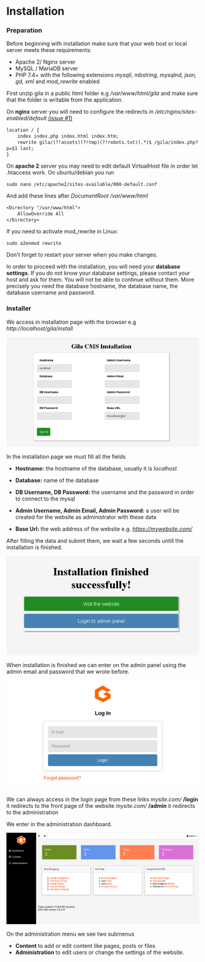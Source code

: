 
# Installation

### Preparation

Before beginning with installation make sure that your web host or local server meets these requirements:

- Apache 2/ Nginx server
- MySQL / MariaDB server
- PHP 7.4+ with the following extensions *mysqli, mbstring, mysqlnd, json, gd, xml* and *mod_rewrite* enabled


First unzip gila in a public html folder e.g */var/www/html/gila* and make sure that the folder is writable from the application.

On **nginx** server you will need to configure the redirects in */etc/nginx/sites-enabled/default* [(issue #1)](https://github.com/GilaCMS/gila/issues/1)
```
location / {
    index index.php index.html index.htm;
    rewrite gila/(?!assets)(?!tmp)(?!robots.txt)(.*)$ /gila/index.php?p=$1 last;
}
```

On **apache 2** server you may need to edit default VirtualHost file in order let .htaccess work. On ubuntu/debian you run
```
sudo nano /etc/apache2/sites-available/000-default.conf
```
And add these lines after *DocumentRoot /var/www/html*
```
<Directory "/var/www/html">
    AllowOverride All
</Directory>
```
If you need to activate mod_rewrite in Linux:
```
sudo a2enmod rewrite
```

Don't forget to restart your server when you make changes.

In order to proceed with the installation, you will need your **database settings**. If you do not know your database settings, please contact your host and ask for them. You will not be able to continue without them. More precisely you need the database hostname, the database name, the database username and password.
<br>

### Installer

We access in installation page with the browser e.g *http:\/\/localhost/gila/install*

![Install](assets/install.jpg)

In the installation page we must fill all the fields

- **Hostname:** the hostname of the database, usually it is *localhost*

- **Database:** name of the database

- **DB Username, DB Password:** the username and the password in order to connect to the mysql

- **Admin Username, Admin Email, Admin Password:** a user will be created for the website as administrator with these data

- **Base Url:** the web address of the website e.g. *https://mywebsite.com/*


After filling the data and submit them, we wait a few seconds untill the installation is finished.

![](assets/installed.jpg)

When installation is finished we can enter on the admin panel using the admin email and password that we wrote before.

![](assets/login.png)

We can always access in the login page from these links
*mysite.com/* **/login** it redirects to the front page of the website
*mysite.com/* **/admin** it redirects to the administration

We enter in the administration dashboard.

![Dashboard](assets/dash.png)

On the administration menu we see two submenus
- **Content** to add or edit content like pages, posts or files
- **Administration** to edit users or change the settings of the website.
